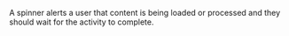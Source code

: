 A spinner alerts a user that content is being loaded or processed and they should wait for the activity to complete.
